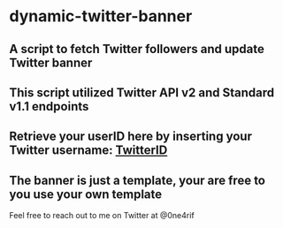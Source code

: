 # dynamic-twitter-banner
A script to fetch Twitter followers and update Twitter banner
---
This script utilized Twitter API v2 and Standard v1.1 endpoints
---
Retrieve your userID here by inserting your Twitter username: [TwitterID](https://tweeterid.com/)
---
The banner is just a template, your are free to you use your own template
---
Feel free to reach out to me on Twitter at @0ne4rif
